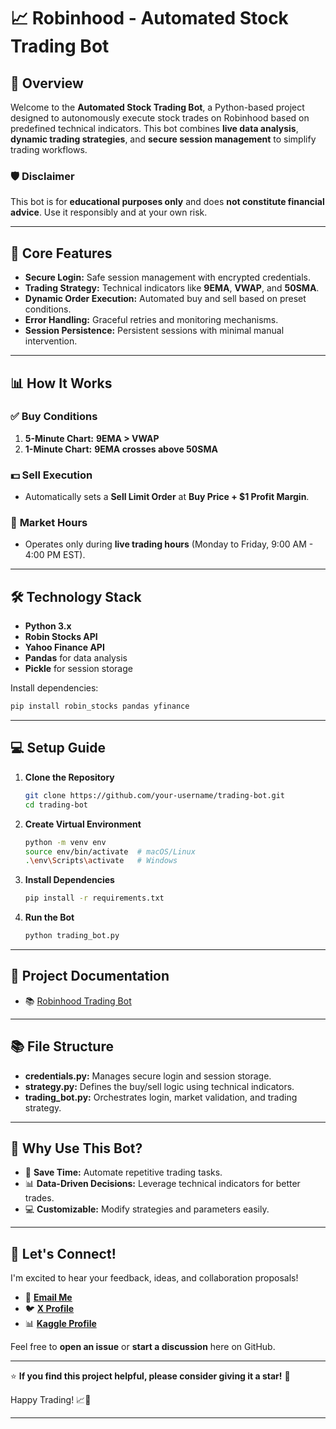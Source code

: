# 📈 **Robinhood - Automated Stock Trading Bot**

## 🚀 **Overview**

Welcome to the **Automated Stock Trading Bot**, a Python-based project designed to autonomously execute stock trades on Robinhood based on predefined technical indicators. This bot combines **live data analysis**, **dynamic trading strategies**, and **secure session management** to simplify trading workflows.

### 🛡️ **Disclaimer**
This bot is for **educational purposes only** and does **not constitute financial advice**. Use it responsibly and at your own risk.

---

## 🔑 **Core Features**

- **Secure Login:** Safe session management with encrypted credentials.
- **Trading Strategy:** Technical indicators like **9EMA**, **VWAP**, and **50SMA**.
- **Dynamic Order Execution:** Automated buy and sell based on preset conditions.
- **Error Handling:** Graceful retries and monitoring mechanisms.
- **Session Persistence:** Persistent sessions with minimal manual intervention.

---

## 📊 **How It Works**

### ✅ **Buy Conditions**
1. **5-Minute Chart:** **9EMA > VWAP**
2. **1-Minute Chart:** **9EMA crosses above 50SMA**

### 💵 **Sell Execution**
- Automatically sets a **Sell Limit Order** at **Buy Price + $1 Profit Margin**.

### 📅 **Market Hours**
- Operates only during **live trading hours** (Monday to Friday, 9:00 AM - 4:00 PM EST).

---

## 🛠️ **Technology Stack**

- **Python 3.x**
- **Robin Stocks API**
- **Yahoo Finance API**
- **Pandas** for data analysis
- **Pickle** for session storage

Install dependencies:
```bash
pip install robin_stocks pandas yfinance
```

---

## 💻 **Setup Guide**

1. **Clone the Repository**
   ```bash
   git clone https://github.com/your-username/trading-bot.git
   cd trading-bot
   ```
2. **Create Virtual Environment**
   ```bash
   python -m venv env
   source env/bin/activate  # macOS/Linux
   .\env\Scripts\activate   # Windows
   ```
3. **Install Dependencies**
   ```bash
   pip install -r requirements.txt
   ```
4. **Run the Bot**
   ```bash
   python trading_bot.py
   ```
---
## 🎯 **Project Documentation**
- 📚 [Robinhood Trading Bot](https://github.com/mnsair/Robin/blob/main/Trading%20Bot%20Documentation.md)
---

## 📚 **File Structure**
- **credentials.py:** Manages secure login and session storage.
- **strategy.py:** Defines the buy/sell logic using technical indicators.
- **trading_bot.py:** Orchestrates login, market validation, and trading strategy.

---

## 🎯 **Why Use This Bot?**
- 🚀 **Save Time:** Automate repetitive trading tasks.
- 📊 **Data-Driven Decisions:** Leverage technical indicators for better trades.
- 💻 **Customizable:** Modify strategies and parameters easily.

---

## 🤝 **Let's Connect!**

I'm excited to hear your feedback, ideas, and collaboration proposals! 

- 📧 **[Email Me](mailto:naumansair@outlook.com)**
- 🐦 [**X Profile**](https://x.com/NaumanSair)
- 📊 [**Kaggle Profile**](https://www.kaggle.com/muhammadsair)

Feel free to **open an issue** or **start a discussion** here on GitHub.

---

⭐ **If you find this project helpful, please consider giving it a star!** 🚀

Happy Trading! 📈💼

---

